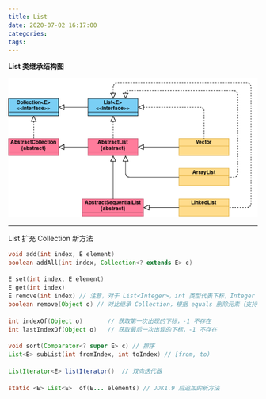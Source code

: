 ```yaml
---
title: List
date: 2020-07-02 16:17:00
categories: 
tags:
---
```

**List 类继承结构图**  

<div align=center>

![List](/img/Java/List.png)

</div>

---
List 扩充 Collection 新方法

```java
void add​(int index, E element)
boolean addAll​(int index, Collection<? extends E> c)

E set​(int index, E element)
E get​(int index)
E remove​(int index) // 注意，对于 List<Integer>，int 类型代表下标，Integer 类型才代表元素
boolean remove​(Object o) // 对比继承 Collection，根据 equals 删除元素（支持 null）

int indexOf​(Object o)       // 获取第一次出现的下标，-1 不存在
int lastIndexOf​(Object o)   // 获取最后一次出现的下标，-1 不存在

void sort​(Comparator<? super E> c) // 排序
List<E> subList​(int fromIndex, int toIndex) // [from, to)

ListIterator<E> listIterator()  // 双向迭代器

static <E> List<E>  of​(E... elements) // JDK1.9 后追加的新方法
```



